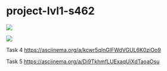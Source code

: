 # project-lvl1-s462
<a href="https://codeclimate.com/github/knerok/project-lvl1-s462/maintainability"><img src="https://api.codeclimate.com/v1/badges/b7a9a089db873c083875/maintainability" /></a>

<a href="https://travis-ci.org/knerok/project-lvl1-s462"><img src="https://travis-ci.org/knerok/project-lvl1-s462.svg?branch=master"></a>

Task 4
https://asciinema.org/a/kcwr5qInGIFWdVGUL6K0ziOo9

Task 5
https://asciinema.org/a/Di9TkhmfLUExaqUiXdTaoaOsu

